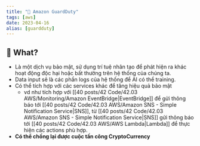 ```yaml
---
title: "🌱 Amazon GuardDuty"
tags: [aws]
date: 2023-04-16
alias: [guardduty]
---
```


## 🌿 What?
- Là một dịch vụ bảo mật, sử dụng trí tuệ nhân tạo để phát hiện ra khác hoạt động độc hại hoặc bất thường trên hệ thống của chúng ta.
- Data input sẽ là các phần logs của hệ thống để AI có thể training.
- Có thể tích hợp với các services khác để tăng hiệu quả bảo mật
	- vd như tích hợp với [[40 posts/42 Code/42.03 AWS/Monitoring/Amazon EventBridge|EventBridge]] để gửi thông báo tới [[40 posts/42 Code/42.03 AWS/Amazon SNS - Simple Notification Service|SNS]], từ [[40 posts/42 Code/42.03 AWS/Amazon SNS - Simple Notification Service|SNS]] gửi thông báo tới [[40 posts/42 Code/42.03 AWS/AWS Lambda|Lambda]] để thực hiện các actions phù hợp.
- **Có thể chống lại được cuộc tấn công CryptoCurrency**

